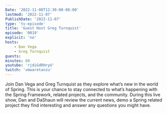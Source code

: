 ```yaml
---
Date: '2022-11-08T12:30:00-08:00'
lastmod: '2022-11-07'
PublishDate: '2022-11-07'
type: 'tv-episode'
title: 'Guest Host Greg Turnquist'
episode: '0019'
explicit: 'no'
hosts:
    - Dan Vega
    - Greg Turnquist
guests:
minutes: 60
youtube: 'rjdiGdRHryU'
twitch: 'vmwaretanzu'
---
```


Join Dan Vega and Greg Turnquist as they explore what’s new in the world of Spring. This is your chance to stay connected to what’s happening with the Spring Framework, related projects, and the community. During this live show, Dan and DaShaun will review the current news, demo a Spring related project they find interesting and answer any questions you might have.
